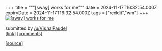 +++
title = """[sway] works for me"""
date = 2024-11-17T16:32:54.000Z
expiryDate = 2024-11-17T16:32:54.000Z
tags = ["reddit","wm"]
+++
[![[sway] works for me](https://preview.redd.it/ntp67vvdoh1e1.png?width=640&crop=smart&auto=webp&s=231919b1987089e6dc3e5fe5eac1899a9e3d65c5 "[sway] works for me")](https://www.reddit.com/r/unixporn/comments/1gthefo/sway_works_for_me/)

submitted by [/u/VishalPaudel](https://www.reddit.com/user/VishalPaudel)  
[\[link\]](https://i.redd.it/ntp67vvdoh1e1.png) [\[comments\]](https://www.reddit.com/r/unixporn/comments/1gthefo/sway_works_for_me/)

[[source]](https://www.reddit.com/r/unixporn/comments/1gthefo/sway_works_for_me/)

